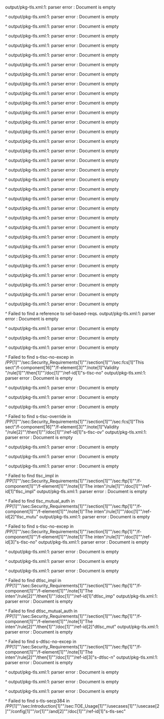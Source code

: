 output/pkg-tls.xml:1: parser error : Document is empty

^
output/pkg-tls.xml:1: parser error : Document is empty

^
output/pkg-tls.xml:1: parser error : Document is empty

^
output/pkg-tls.xml:1: parser error : Document is empty

^
output/pkg-tls.xml:1: parser error : Document is empty

^
output/pkg-tls.xml:1: parser error : Document is empty

^
output/pkg-tls.xml:1: parser error : Document is empty

^
output/pkg-tls.xml:1: parser error : Document is empty

^
output/pkg-tls.xml:1: parser error : Document is empty

^
output/pkg-tls.xml:1: parser error : Document is empty

^
output/pkg-tls.xml:1: parser error : Document is empty

^
output/pkg-tls.xml:1: parser error : Document is empty

^
output/pkg-tls.xml:1: parser error : Document is empty

^
output/pkg-tls.xml:1: parser error : Document is empty

^
output/pkg-tls.xml:1: parser error : Document is empty

^
output/pkg-tls.xml:1: parser error : Document is empty

^
output/pkg-tls.xml:1: parser error : Document is empty

^
output/pkg-tls.xml:1: parser error : Document is empty

^
output/pkg-tls.xml:1: parser error : Document is empty

^
output/pkg-tls.xml:1: parser error : Document is empty

^
output/pkg-tls.xml:1: parser error : Document is empty

^
output/pkg-tls.xml:1: parser error : Document is empty

^
output/pkg-tls.xml:1: parser error : Document is empty

^
output/pkg-tls.xml:1: parser error : Document is empty

^
output/pkg-tls.xml:1: parser error : Document is empty

^
output/pkg-tls.xml:1: parser error : Document is empty

^
output/pkg-tls.xml:1: parser error : Document is empty

^
output/pkg-tls.xml:1: parser error : Document is empty

^
output/pkg-tls.xml:1: parser error : Document is empty

^
output/pkg-tls.xml:1: parser error : Document is empty

^
output/pkg-tls.xml:1: parser error : Document is empty

^
output/pkg-tls.xml:1: parser error : Document is empty

^
 Failed to find a reference to sel-based-reqs.
output/pkg-tls.xml:1: parser error : Document is empty

^
output/pkg-tls.xml:1: parser error : Document is empty

^
output/pkg-tls.xml:1: parser error : Document is empty

^
output/pkg-tls.xml:1: parser error : Document is empty

^
 Failed to find s-tlsc-no-excep in /PP[1]""/sec:Security_Requirements[1]""/section[1]""/sec:fcs[1]"This sect"/f-component[16]""/f-element[3]""/note[1]"Validity "/rule[1]""/then[1]""/doc[1]""/ref-id[1]"s-tlsc-no"
output/pkg-tls.xml:1: parser error : Document is empty

^
output/pkg-tls.xml:1: parser error : Document is empty

^
output/pkg-tls.xml:1: parser error : Document is empty

^
output/pkg-tls.xml:1: parser error : Document is empty

^
 Failed to find s-tlsc-override in /PP[1]""/sec:Security_Requirements[1]""/section[1]""/sec:fcs[1]"This sect"/f-component[16]""/f-element[3]""/note[1]"Validity "/rule[2]""/then[1]""/doc[1]""/ref-id[1]"s-tlsc-ov"
output/pkg-tls.xml:1: parser error : Document is empty

^
output/pkg-tls.xml:1: parser error : Document is empty

^
output/pkg-tls.xml:1: parser error : Document is empty

^
output/pkg-tls.xml:1: parser error : Document is empty

^
 Failed to find tlsc_impl in /PP[1]""/sec:Security_Requirements[1]""/section[1]""/sec:ftp[1]""/f-component[1]""/f-element[1]""/note[1]"The inten"/rule[1]""/doc[1]""/ref-id[1]"tlsc_impl"
output/pkg-tls.xml:1: parser error : Document is empty

^
 Failed to find tlsc_mutual_auth in /PP[1]""/sec:Security_Requirements[1]""/section[1]""/sec:ftp[1]""/f-component[1]""/f-element[1]""/note[1]"The inten"/rule[1]""/doc[1]""/ref-id[2]"tlsc_mutu"
output/pkg-tls.xml:1: parser error : Document is empty

^
 Failed to find s-tlsc-no-excep in /PP[1]""/sec:Security_Requirements[1]""/section[1]""/sec:ftp[1]""/f-component[1]""/f-element[1]""/note[1]"The inten"/rule[1]""/doc[1]""/ref-id[3]"s-tlsc-no"
output/pkg-tls.xml:1: parser error : Document is empty

^
output/pkg-tls.xml:1: parser error : Document is empty

^
output/pkg-tls.xml:1: parser error : Document is empty

^
output/pkg-tls.xml:1: parser error : Document is empty

^
 Failed to find dtlsc_impl in /PP[1]""/sec:Security_Requirements[1]""/section[1]""/sec:ftp[1]""/f-component[1]""/f-element[1]""/note[1]"The inten"/rule[2]""/then[1]""/doc[1]""/ref-id[1]"dtlsc_imp"
output/pkg-tls.xml:1: parser error : Document is empty

^
 Failed to find dtlsc_mutual_auth in /PP[1]""/sec:Security_Requirements[1]""/section[1]""/sec:ftp[1]""/f-component[1]""/f-element[1]""/note[1]"The inten"/rule[2]""/then[1]""/doc[1]""/ref-id[2]"dtlsc_mut"
output/pkg-tls.xml:1: parser error : Document is empty

^
 Failed to find s-dtlsc-no-excep in /PP[1]""/sec:Security_Requirements[1]""/section[1]""/sec:ftp[1]""/f-component[1]""/f-element[1]""/note[1]"The inten"/rule[2]""/then[1]""/doc[1]""/ref-id[3]"s-dtlsc-n"
output/pkg-tls.xml:1: parser error : Document is empty

^
output/pkg-tls.xml:1: parser error : Document is empty

^
output/pkg-tls.xml:1: parser error : Document is empty

^
output/pkg-tls.xml:1: parser error : Document is empty

^
 Failed to find s-tls-secp384 in /PP[1]""/sec:Introduction[1]""/sec:TOE_Usage[1]""/usecases[1]""/usecase[2]""/config[1]""/or[1]""/and[2]""/doc[1]""/ref-id[1]"s-tls-sec"
